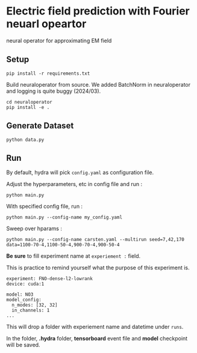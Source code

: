 # Electric field prediction with Fourier neuarl opeartor
neural operator for approximating EM field

## Setup
```
pip install -r requirements.txt
```

Build neuraloperator from source.
We added BatchNorm in neuraloperator and logging is quite buggy (2024/03).
```
cd neuraloperator
pip install -e .
```

## Generate Dataset
```
python data.py
```

## Run
By default, hydra will pick `config.yaml` as configuration file.

Adjust the hyperparameters, etc in config file and run :
```
python main.py
```
With specified config file, run :
```
python main.py --config-name my_config.yaml
```
Sweep over hparams :
```
python main.py --config-name carsten.yaml --multirun seed=7,42,170 data=1100-70-4,1100-50-4,900-70-4,900-50-4
```

**Be sure** to fill experiment name at `experiement :` field.

This is practice to remind yourself what the purpose of this experiment is.
```
experiment: FNO-dense-l2-lowrank
device: cuda:1

model: NO3
model_config:
  n_modes: [32, 32]
  in_channels: 1
...
```
This will drop a folder with experiement name and datetime under `runs`.

In the folder, **.hydra** folder, **tensorboard** event file and **model** checkpoint will be saved.